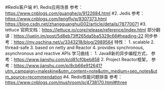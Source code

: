 #Redis客户端
#1. Redis应用场景
    参考：https://www.cnblogs.com/guanghe/p/9122684.html
#2. Jedis
    参考：
        https://www.cnblogs.com/tengfly/p/9307373.html
        https://blog.csdn.net/zhangguanghui002/article/details/78770071
#3. lettuce
    官网文档：https://lettuce.io/core/release/reference/index.html
    部分翻译：https://juejin.im/post/5d8eb73ff265da5ba5329c66#heading-22
    同步参考：https://my.oschina.net/u/3343218/blog/2989564
    特性：
        1. scalable
        2. thread-safe
        3. based on netty and Reactor
        4. provides synchronous, asynchronous and reactive APIs
    学习曲线：
        1. Java8新的异步编程方式，
            参考：https://www.jianshu.com/p/d81cf0beb858
        2. Project Reactor框架，
            参考：https://www.jianshu.com/p/8cb66e912641?utm_campaign=maleskine&utm_content=note&utm_medium=seo_notes&utm_source=recommendation
#4. Redis性能问题排查
    参考：https://www.cnblogs.com/mushroom/p/4738170.html#three    
